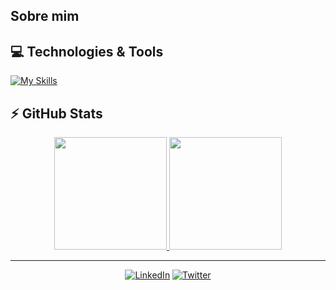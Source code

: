 ## Sobre mim

## :computer: Technologies & Tools

[![My Skills](https://skillicons.dev/icons?i=html,css,js,python,django,react,tailwindcss)](https://skillicons.dev)

## :zap: GitHub Stats

<div align="center">
  <a href="https://github.com/brunamariap">
  <img height="180em" src="https://github-readme-stats.vercel.app/api?username=brunamariap&show_icons=true&theme=dracula&include_all_commits=true&count_private=true"/>
  <img height="180em" src="https://github-readme-stats.vercel.app/api/top-langs/?username=brunamariap&layout=compact&langs_count=7&theme=dracula"/>
</div>

---

<div align="center">
  
  [![LinkedIn](https://img.shields.io/badge/-LinkedIn-%230077B5?style=for-the-badge&logo=linkedin&logoColor=white)](https://www.linkedin.com/in/bruna-pinto/)
  [![Twitter](https://img.shields.io/badge/Twitter-%231DA1F2.svg?style=for-the-badge&logo=Twitter&logoColor=white)](https://twitter.com/__brunamp)
</div>


